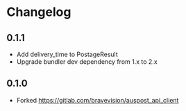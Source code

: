 # Changelog

## 0.1.1

- Add delivery_time to PostageResult
- Upgrade bundler dev dependency from 1.x to 2.x

## 0.1.0

- Forked https://gitlab.com/bravevision/auspost_api_client
